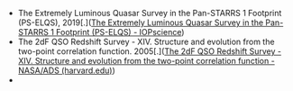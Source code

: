 - The Extremely Luminous Quasar Survey in the Pan-STARRS 1 Footprint (PS-ELQS), 2019[.]([The Extremely Luminous Quasar Survey in the Pan-STARRS 1 Footprint (PS-ELQS) - IOPscience](https://iopscience.iop.org/article/10.3847/1538-4365/ab20d0))
- The 2dF QSO Redshift Survey - XIV. Structure and evolution from the two-point correlation function. 2005[.]([The 2dF QSO Redshift Survey - XIV. Structure and evolution from the two-point correlation function - NASA/ADS (harvard.edu)](https://ui.adsabs.harvard.edu/abs/2005MNRAS.356..415C/abstract))
- 